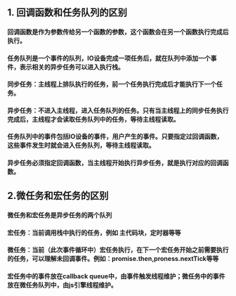 ## 1. 回调函数和任务队列的区别

  #### 回调函数是作为参数传给另一个函数的参数，这个函数会在另一个函数执行完成后执行。
  #### 任务队列是一个事件的队列，IO设备完成一项任务后，就在队列中添加一个事件，表示相关的异步任务可以进入执行栈。

  #### 同步任务：主线程上排队执行的任务，前一个任务执行完成后才能执行下一个任务。
  #### 异步任务：不进入主线程，进入任务队列的任务。只有当主线程上的同步任务执行完成后，主线程才会读取任务队列中的任务，等待主线程读取。

  #### 任务队列中的事件包括IO设备的事件，用户产生的事件。只要指定过回调函数，这些事件发生时就会进入任务队列，等待主线程读取。
  #### 异步任务必须指定回调函数，当主线程开始执行异步任务，就是执行对应的回调函数。

## 2.微任务和宏任务的区别

  #### 微任务和宏任务是异步任务的两个队列
  #### 宏任务：当前调用栈中执行的任务，例如 主代码块，定时器等等
  #### 微任务：当前（此次事件循环中）宏任务执行，在下一个宏任务开始之前需要执行的任务，可以理解未回调事件。例如：promise.then,proness.nextTick等等

  #### 宏任务中的事件放在callback queue中，由事件触发线程维护；微任务中的事件放在微任务队列中，由js引擎线程维护。
  


